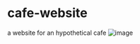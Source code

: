 # cafe-website
a website for an hypothetical cafe 
![image](https://github.com/Yash-29-10-2003/cafe-website/assets/89728102/015370e1-34cd-44da-a578-8c118858f89b)
